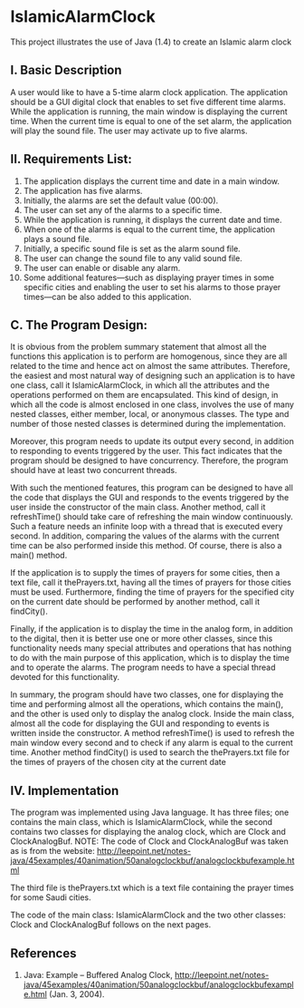 # IslamicAlarmClock
This project illustrates the use of Java (1.4) to create an Islamic alarm clock

## I. Basic Description
A user would like to have a 5-time alarm clock application. The application should be a GUI digital clock that enables to set five different time alarms. While the application is running, the main window is displaying the current time. When the current time is equal to one of the set alarm, the application will play the sound file. The user may activate up to five alarms.


## II. Requirements List:
1.	The application displays the current time and date in a main window.
2.	The application has five alarms.
3.	Initially, the alarms are set the default value (00:00).
4.	The user can set any of the alarms to a specific time.
5.	While the application is running, it displays the current date and time.
6.	When one of the alarms is equal to the current time, the application plays a sound file.
7.	Initially, a specific sound file is set as the alarm sound file.
8.	The user can change the sound file to any valid sound file.
9.	The user can enable or disable any alarm.
10.	Some additional features—such as displaying prayer times in some specific cities and enabling the user to set his alarms to those prayer times—can be also added to this application.
 
## C.	The Program Design:
It is obvious from the problem summary statement that almost all the functions this application is to perform are homogenous, since they are all related to the time and hence act on almost the same attributes. Therefore, the easiest and most natural way of designing such an application is to have one class, call it IslamicAlarmClock, in which all the attributes and the operations performed on them are encapsulated. This kind of design, in which all the code is almost enclosed in one class, involves the use of many nested classes, either member, local, or anonymous classes. The type and number of those nested classes is determined during the implementation.

Moreover, this program needs to update its output every second, in addition to responding to events triggered by the user. This fact indicates that the program should be designed to have concurrency. Therefore, the program should have at least two concurrent threads.

With such the mentioned features, this program can be designed to have all the code that displays the GUI and responds to the events triggered by the user inside the constructor of the main class. Another method, call it refreshTime() should take care of refreshing the main window continuously. Such a feature needs an infinite loop with a thread that is executed every second. In addition, comparing the values of the alarms with the current time can be also performed inside this method. Of course, there is also a main() method.

If the application is to supply the times of prayers for some cities, then a text file, call it thePrayers.txt, having all the times of prayers for those cities must be used. Furthermore, finding the time of prayers for the specified city on the current date should be performed by another method, call it findCity().

Finally, if the application is to display the time in the analog form, in addition to the digital, then it is better use one or more other classes, since this functionality needs many special attributes and operations that has nothing to do with the main purpose of this application, which is to display the time and to operate the alarms. The program needs to have a special thread devoted for this functionality.

In summary, the program should have two classes, one for displaying the time and performing almost all the operations, which contains the main(), and the other is used only to display the analog clock. Inside the main class, almost all the code for displaying the GUI and responding to events is written inside the constructor. A method refreshTime() is used to refresh the main window every second and to check if any alarm is equal to the current time. Another method findCity() is used to search the thePrayers.txt file for the times of prayers of the chosen city at the current date

## IV. Implementation
The program was implemented using Java language. It has three files; one contains the main class, which is IslamicAlarmClock, while the second contains two classes for displaying the analog clock, which are Clock and ClockAnalogBuf. NOTE: The code of Clock and ClockAnalogBuf was taken as is from the website:
http://leepoint.net/notes-java/45examples/40animation/50analogclockbuf/analogclockbufexample.html

The third file is thePrayers.txt which is a text file containing the prayer times for some Saudi cities.

The code of the main class: IslamicAlarmClock and the two other classes: Clock and ClockAnalogBuf follows on the next pages.

## References

1.	 Java: Example – Buffered Analog Clock, 
http://leepoint.net/notes-java/45examples/40animation/50analogclockbuf/analogclockbufexample.html
 (Jan. 3, 2004).
